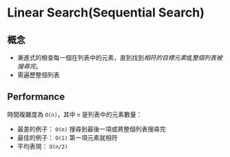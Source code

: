 # Linear Search(Sequential Search)

## 概念

- 漸進式的檢查每一個在列表中的元素，直到找到*相符的目標元素*或*整個列表被搜尋完*。
- 需遍歷整個列表

## Performance

時間複雜度為 `O(n)`，其中 `n` 是列表中的元素數量：

- 最差的例子： `O(n)` 搜尋到最後一項或將整個列表搜尋完
- 最佳的例子： `O(1)` 第一項元素就相符
- 平均表現： `O(n/2)`
